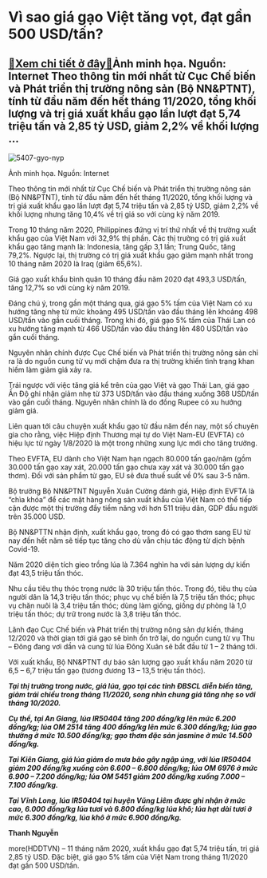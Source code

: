 Vì sao giá gạo Việt tăng vọt, đạt gần 500 USD/tấn?
==================================================

[:gift:Xem chi tiết ở đây:gift:](https://hddtvn.com/vi-sao-gia-gao-viet-tang-vot-dat-gan-500-usd-tan/)Ảnh minh họa. Nguồn: Internet Theo thông tin mới nhất từ Cục Chế biến và Phát triển thị trường nông sản (Bộ NN&PTNT), tính từ đầu năm đến hết tháng 11/2020, tổng khối lượng và trị giá xuất khẩu gạo lần lượt đạt 5,74 triệu tấn và 2,85 tỷ USD, giảm 2,2% về khối lượng …
---------------------------------------------------------------------------------------------------------------------------------------------------------------------------------------------------------------------------------------------------------------------------





![5407-gyo-nyp](https://hddtvn.com/wp-content/uploads/2021/01/5407_gYo_nYp.jpg "Ảnh minh họa. Nguồn: Internet")


Ảnh minh họa. Nguồn: Internet



Theo thông tin mới nhất từ Cục Chế biến và Phát triển thị trường nông sản (Bộ NN&PTNT), tính từ đầu năm đến hết tháng 11/2020, tổng khối lượng và trị giá xuất khẩu gạo lần lượt đạt 5,74 triệu tấn và 2,85 tỷ USD, giảm 2,2% về khối lượng nhưng tăng 10,4% về trị giá so với cùng kỳ năm 2019.


Trong 10 tháng năm 2020, Philippines đứng vị trí thứ nhất về thị trường xuất khẩu gạo của Việt Nam với 32,9% thị phần. Các thị trường có trị giá xuất khẩu gạo tăng mạnh là: Indonesia, tăng gấp 3,1 lần; Trung Quốc, tăng 79,2%. Ngược lại, thị trường có trị giá xuất khẩu gạo giảm mạnh nhất trong 10 tháng năm 2020 là Iraq (giảm 65,6%).


Giá gạo xuất khẩu bình quân 10 tháng đầu năm 2020 đạt 493,3 USD/tấn, tăng 12,7% so với cùng kỳ năm 2019.


Đáng chú ý, trong gần một tháng qua, giá gạo 5% tấm của Việt Nam có xu hướng tăng nhẹ từ mức khoảng 495 USD/tấn vào đầu tháng lên khoảng 498 USD/tấn vào gần cuối tháng. Trong khi đó, giá gạo 5% tấm của Thái Lan có xu hướng tăng mạnh từ 466 USD/tấn vào đầu tháng lên 480 USD/tấn vào gần cuối tháng.


Nguyên nhân chính được Cục Chế biến và Phát triển thị trường nông sản chỉ ra là do nguồn cung từ vụ mới chậm đưa ra thị trường khiến tình trạng khan hiếm làm giảm giá xảy ra.


Trái ngược với việc tăng giá kể trên của gạo Việt và gạo Thái Lan, giá gạo Ấn Độ ghi nhận giảm nhẹ từ 373 USD/tấn vào đầu tháng xuống 368 USD/tấn vào gần cuối tháng. Nguyên nhân chính là do đồng Rupee có xu hướng giảm giá.


Liên quan tới câu chuyện xuất khẩu gạo từ đầu năm đến nay, một số chuyên gia cho rằng, việc Hiệp định Thương mại tự do Việt Nam-EU (EVFTA) có hiệu lực từ ngày 1/8/2020 là một trong những xung lực mới cho tăng trưởng.


Theo EVFTA, EU dành cho Việt Nam hạn ngạch 80.000 tấn gạo/năm (gồm 30.000 tấn gạo xay xát, 20.000 tấn gạo chưa xay xát và 30.000 tấn gạo thơm). Đối với sản phẩm từ gạo, EU sẽ đưa thuế suất về 0% sau 3-5 năm.


Bộ trưởng Bộ NN&PTNT Nguyễn Xuân Cường đánh giá, Hiệp định EVFTA là “chìa khóa” để các mặt hàng nông sản xuất khẩu của Việt Nam có thể tiếp cận được một thị trường đầy tiềm năng với hơn 511 triệu dân, GDP đầu người trên 35.000 USD.


Bộ NN&PTTN nhận định, xuất khẩu gạo, trong đó có gạo thơm sang EU từ nay đến hết năm sẽ tiếp tục tăng cho dù vẫn chịu tác động từ dịch bệnh Covid-19.


Năm 2020 diện tích gieo trồng lúa là 7.364 nghìn ha với sản lượng dự kiến đạt 43,5 triệu tấn thóc.


Nhu cầu tiêu thụ thóc trong nước là 30 triệu tấn thóc. Trong đó, tiêu thụ của người dân là 14,3 triệu tấn thóc; phục vụ chế biến là 7,5 triệu tấn thóc; phục vụ chăn nuôi là 3,4 triệu tấn thóc; dùng làm giống, giống dự phòng là 1,0 triệu tấn thóc; dự trữ trong nước là 3,8 triệu tấn thóc.


Lãnh đạo Cục Chế biến và Phát triển thị trường nông sản dự kiến, tháng 12/2020 và thời gian tới giá gạo sẽ bình ổn trở lại, do nguồn cung từ vụ Thu – Đông đang vơi dần và cung từ lúa Đông Xuân sẽ bắt đầu từ 1 – 2 tháng tới.


Với xuất khẩu, Bộ NN&PTNT dự báo sản lượng gạo xuất khẩu năm 2020 từ 6,5 – 6,7 triệu tấn gạo (tương đương 13 – 13,5 triệu tấn thóc).






***Tại thị trường trong nước, giá lúa, gạo tại các tỉnh ĐBSCL diễn biến tăng, giảm trái chiều trong tháng 11/2020, song nhìn chung giá tăng nhẹ so với tháng 10/2020.***


***Cụ thể, tại An Giang, lúa IR50404 tăng 200 đồng/kg lên mức 6.200 đồng/kg; lúa OM 2514 tăng 400 đồng/kg lên mức 6.300 đồng/kg; lúa gạo thường ở mức 10.500 đồng/kg; gạo thơm đặc sản jasmine ở mức 14.500 đồng/kg.***


***Tại Kiên Giang, giá lúa giảm do mưa bão gây ngập úng, với lúa IR50404 giảm 200 đồng/kg xuống còn 6.600 – 6.800 đồng/kg; lúa OM 6976 ở mức 6.900 – 7.200 đồng/kg; lúa OM 5451 giảm 200 đồng/kg xuống 7.000 – 7.100 đồng/kg.***


***Tại Vĩnh Long, lúa IR50404 tại huyện Vũng Liêm được ghi nhận ở mức cao, 6.000 đồng/kg lúa tươi và 6.800 đồng/kg lúa khô; lúa hạt dài tươi ở mức 6.300 đồng/kg, lúa khô ở mức 6.900 đồng/kg.***







**Thanh Nguyễn**



more(HDDTVN) – 11 tháng năm 2020, xuất khẩu gạo đạt 5,74 triệu tấn, trị giá 2,85 tỷ USD. Đặc biệt, giá gạo 5% tấm của Việt Nam trong tháng 11/2020 đạt gần 500 USD/tấn.

